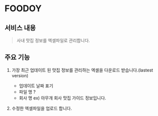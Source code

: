 # FOODOY

## 서비스 내용
> 사내 맛집 정보를 엑셀파일로 관리합니다.  

## 주요 기능
1. 가장 최근 업데이트 된 맛집 정보를 관리하는 엑셀을 다운로드 받습니다.(lastest version)
    - 업데이트 날짜 표기
    - 파일 명 ?
    - 회사 명 ex) 아무개 회사 맛집 가이드 정보입니다.

2. 수정한 엑셀파일을 업로드 합니다.